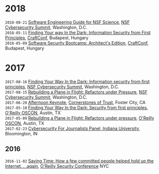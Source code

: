 <!-- 
.. title: Talks, Trainings, and Presentations
.. slug: talks
.. date: 2017-02-23 11:30:01 UTC-05:00
.. tags: 
.. link: 
.. description: Talks and Presentations by Susan Sons
.. type: text
-->

# 2018

`2018-08-21` [Software Engineering Guide for NSF Science](2018nsfsummit), [NSF Cybersecurity Summit](https://trustedci.org/2018-nsf-cybersecurity-summit), Washington, D.C.  
`2018-05-11` [Finding Your way In the Dark: Information Security from First Principles](https://slides.com/hedgemage/ispp-craft2018), [CraftConf](https://craft-conf.com/2018/speaker/SusanSons), Budapest, Hungary  
`2018-05-09` [Software Security Bootcamp: Architect's Edition](https://slides.com/hedgemage/software-sec-bootcamp), [CraftConf](https://craft-conf.com/2018/speaker/SusanSons), Budapest, Hungary  

# 2017
`2017-08-16` [Finding Your Way In the Dark: Information security from first principles](nsfsummit2017-principles), [NSF Cybersecurity Summit](https://trustedci.org/2017nsfsummit/), Washington, D.C.  
`2017-08-15` [Rebuilding a Plane in Flight: Refactors under Pressure](nsfsummit2017-refactor), [NSF Cybersecurity Summit](https://trustedci.org/2017nsfsummit/), Washington, D.C.  
`2017-06-20` [Afternoon Keynote](cot2017), [Cornerstones of Trust](https://cornerstonesoftrust.com/), Foster City, CA  
`2017-05-10` [Finding Your Way In the Dark: Security from first principles](https://conferences.oreilly.com/oscon/oscon-tx/public/schedule/detail/57236), [O'Reilly OSCON](https://conferences.oreilly.com/oscon-tx), Austin, TX  
`2017-05-09` [Rebuilding a Plane in Flight: Refactors under pressure](https://conferences.oreilly.com/oscon/oscon-tx/public/schedule/detail/57202), [O'Reilly OSCON](https://conferences.oreilly.com/oscon-tx), Austin, TX  
`2017-02-23` [Cybersecurity For Journalists Panel, Indiana University](journalists2017), Bloomington, IN  

## 2016
`2016-11-02` [Saving Time: How a few committed people helped hold up the Internet. . .again](https://conferences.oreilly.com/security/network-data-security-ny/public/schedule/detail/53199), [O'Reilly Security Conference](https://conferences.oreilly.com/security/network-data-security-ny) NYC  
